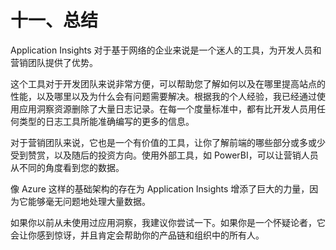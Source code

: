 # 十一、总结

Application Insights 对于基于网络的企业来说是一个迷人的工具，为开发人员和营销团队提供了优势。

这个工具对于开发团队来说非常方便，可以帮助您了解如何以及在哪里提高站点的性能，以及哪里以及为什么会有问题需要解决。根据我的个人经验，我已经通过使用应用洞察资源删除了大量日志记录。在每一个度量标准中，都有比开发人员用任何类型的日志工具所能准确编写的更多的信息。

对于营销团队来说，它也是一个有价值的工具，让你了解前端的哪些部分或多或少受到赞赏，以及随后的投资方向。使用外部工具，如 PowerBI，可以让营销人员从不同的角度看到您的数据。

像 Azure 这样的基础架构的存在为 Application Insights 增添了巨大的力量，因为它能够毫无问题地处理大量数据。

如果你以前从未使用过应用洞察，我建议你尝试一下。如果你是一个怀疑论者，它会让你感到惊讶，并且肯定会帮助你的产品链和组织中的所有人。